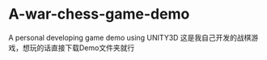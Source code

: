 # A-war-chess-game-demo
A personal developing game demo using UNITY3D
这是我自己开发的战棋游戏，想玩的话直接下载Demo文件夹就行
